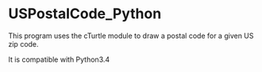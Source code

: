# USPostalCode_Python

This program uses the cTurtle module to draw a postal code for a given US zip code.

It is compatible with Python3.4
